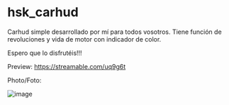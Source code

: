 # hsk_carhud
Carhud simple desarrollado por mí para todos vosotros. Tiene función de revoluciones y vida de motor con indicador de color.

Espero que lo disfrutéis!!!

Preview: https://streamable.com/uq9g6t

Photo/Foto:

![image](https://github.com/HaskDev/hk_carhud/assets/100434787/1dff4315-dadd-40c6-815f-f042f53e77c1)


